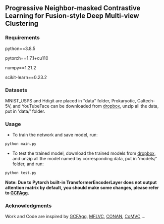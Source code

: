 ## Progressive Neighbor-masked Contrastive Learning for Fusion-style Deep Multi-view Clustering

### Requirements

python==3.8.5

pytorch==1.7.1+cu110

numpy==1.21.2

scikit-learn==0.23.2

### Datasets

MNIST_USPS and Hdigit are placed in "data" folder, Prokaryotic, Caltech-5V, and YouTubeFace can be downloaded from [dropbox](https://www.dropbox.com/scl/fi/shv57hvaq1xo7teurt6xh/data.zip?rlkey=lo05a9iegemt9tuhpe5osj1du&dl=0), unzip all the data, put in 'data/' folder.

### Usage


- To train the network and save model, run:

```bash
python main.py
```

- To test the trained model, download the trained models from [dropbox](https://www.dropbox.com/scl/fi/dn69vhun6rnfu9xieto2e/models.zip?rlkey=t7lxliqobh145i43n4jpnkd5k&dl=0), and unzip all the model named by corresponding data, put in 'models/' folder, and run: 
```bash
python test.py
```

**Note: Due to Pytorch built-in TransformerEncoderLayer does not output attention matrix by default, you should make some changes, please refer to [GCFAgg](https://github.com/Galaxy922/GCFAggMVC/blob/main/Obtain%20-S.docx).**

### Acknowledgments

Work and Code are inspired by [GCFAgg](https://github.com/Galaxy922/GCFAggMVC), [MFLVC](https://github.com/SubmissionsIn/MFLVC), [CONAN](https://github.com/Guanzhou-Ke/conan), [CoMVC](https://github.com/DanielTrosten/mvc) ... 



